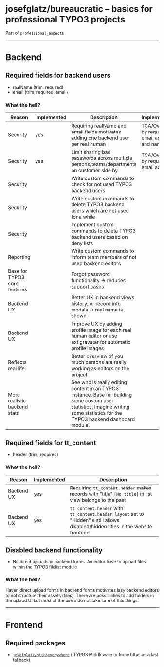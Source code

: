 # josefglatz/bureaucratic – basics for professional TYPO3 projects

Part of `professional_aspects`

---

# Backend

## Required fields for backend users

* realName (trim, required)
* email (trim, required, email)

### What the hell?

| Reason                       | Implemented | Description                                                                                                                                                                    | Implementation                                     |
|------------------------------|-------------|--------------------------------------------------------------------------------------------------------------------------------------------------------------------------------|----------------------------------------------------|
| Security                     | yes         | Requiring realName and email fields motivates adding one backend user per real human                                                                                           | TCA/Overrides, by requiring email address and name |
| Security                     | yes         | Limit sharing bad passwords across multiple persons/teams/departments on customer side by                                                                                      | TCA/Overrides, by requiring email address          |
| Security                     |             | Write custom commands to check for not used TYPO3 backend users                                                                                                                |                                                    |
| Security                     |             | Write custom commands to delete TYPO3 backend users which are not used for a while                                                                                             |                                                    |
| Security                     |             | Implement custom commands to delete TYPO3 backend users based on deny lists                                                                                                    |                                                    |
| Reporting                    |             | Write custom commands to inform team members of not used backend editors                                                                                                       |                                                    |
| Base for TYPO3 core features |             | Forgot password functionality → reduces support cases                                                                                                                          |                                                    |
| Backend UX                   |             | Better UX in backend views history, or record info modals → real name is shown                                                                                                 |                                                    |
| Backend UX                   |             | Improve UX by adding profile image for each real human editor or use ext:gravatar for automatic profile images                                                                 |                                                    |
| Reflects real life           |             | Better overview of you much persons are really working as editors on the project                                                                                               |                                                    |
| More realistic backend stats |             | See who is really editing content in an TYPO3 instance. Base for building some custom user statistics. Imagine writing some statistics for the TYPO3 backend dashboard module. |                                                    |

## Required fields for tt_content

* header (trim, required)

### What the hell?

| Reason     | Implemented | Description                                                                                                                         |
|------------|-------------|-------------------------------------------------------------------------------------------------------------------------------------|
| Backend UX | yes         | Requiring `tt_content.header` makes records with "title" `[No title]` in list view belongs to the past                              |
| Backend UX | yes         | `tt_content.header` with `tt_content.header_layout` set to "Hidden" `0` still allows disabled/hidden titles in the website frontend |

## Disabled backend functionality

* No direct uploads in backend forms. An editor have to upload files within the
  TYPO3 filelist module

### What the hell?

Haven direct upload forms in backend forms motivates lazy backend editors to not
structure their assets (files). There are possibilities to add folders in the
uplaod UI but most of the users do not take care of this things.

---

# Frontend

## Required packages

* [`josefglatz/httpseverywhere`](https://github.com/josefglatz/httpseverywhere) (
  TYPO3 Middleware to force https as a
  last fallback)
